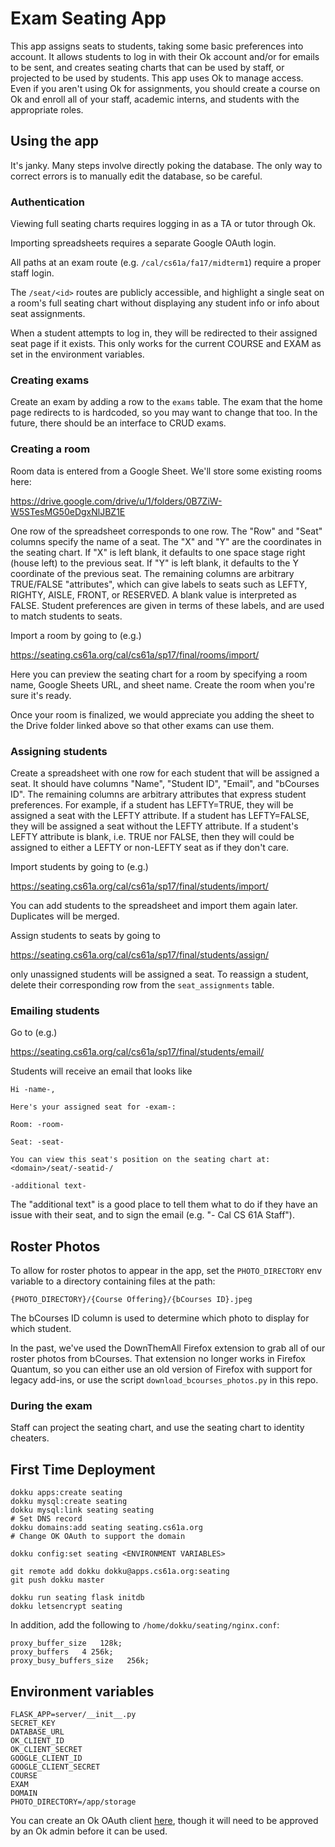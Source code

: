 # Exam Seating App

This app assigns seats to students, taking some basic preferences into account. 
It allows students to log in with their Ok account and/or for emails to be sent,
and creates seating charts that can be used by staff, or projected to be used
by students. 
This app uses Ok to manage access. Even if you aren't using Ok for assignments, 
you should create a course on Ok and enroll all of your staff, academic interns, 
and students with the appropriate roles.

## Using the app

It's janky. Many steps involve directly poking the database. The only way to
correct errors is to manually edit the database, so be careful.

### Authentication

Viewing full seating charts requires logging in as a TA or tutor through Ok.

Importing spreadsheets requires a separate Google OAuth login.

All paths at an exam route (e.g. `/cal/cs61a/fa17/midterm1`) require a proper
staff login.

The `/seat/<id>` routes are publicly accessible, and highlight a single seat on
a room's full seating chart without displaying any student info or info about
seat assignments.

When a student attempts to log in, they will be redirected to their assigned
seat page if it exists. This only works for the current COURSE and EXAM as
set in the environment variables.

### Creating exams

Create an exam by adding a row to the `exams` table. The exam that the home page
redirects to is hardcoded, so you may want to change that too. In the future,
there should be an interface to CRUD exams.

### Creating a room

Room data is entered from a Google Sheet. We'll store some existing rooms here:

https://drive.google.com/drive/u/1/folders/0B7ZiW-W5STesMG50eDgxNlJBZ1E

One row of the spreadsheet corresponds to one row. The "Row" and "Seat" columns
specify the name of a seat. The "X" and "Y" are the coordinates in the seating
chart. If "X" is left blank, it defaults to one space stage right (house left)
to the previous seat. If "Y" is left blank, it defaults to the Y coordinate of
the previous seat. The remaining columns are arbitrary TRUE/FALSE "attributes",
which can give labels to seats such as LEFTY, RIGHTY, AISLE, FRONT, or RESERVED.
A blank value is interpreted as FALSE. Student preferences are given in terms
of these labels, and are used to match students to seats.

Import a room by going to (e.g.)

https://seating.cs61a.org/cal/cs61a/sp17/final/rooms/import/

Here you can preview the seating chart for a room by specifying a room name,
Google Sheets URL, and sheet name. Create the room when you're sure it's ready.

Once your room is finalized, we would appreciate you adding the sheet to the
Drive folder linked above so that other exams can use them.

### Assigning students

Create a spreadsheet with one row for each student that will be assigned a seat.
It should have columns "Name", "Student ID", "Email", and "bCourses ID". The
remaining columns are arbitrary attributes that express student preferences. For
example, if a student has LEFTY=TRUE, they will be assigned a seat with the
LEFTY attribute. If a student has LEFTY=FALSE, they will be assigned a seat
without the LEFTY attribute. If a student's LEFTY attribute is blank, i.e. TRUE
nor FALSE, then they will could be assigned to either a LEFTY or non-LEFTY seat
as if they don't care.

Import students by going to (e.g.)

https://seating.cs61a.org/cal/cs61a/sp17/final/students/import/

You can add students to the spreadsheet and import them again later. Duplicates
will be merged.

Assign students to seats by going to

https://seating.cs61a.org/cal/cs61a/sp17/final/students/assign/

only unassigned students will be assigned a seat. To reassign a student,
delete their corresponding row from the `seat_assignments` table.

### Emailing students

Go to (e.g.)

https://seating.cs61a.org/cal/cs61a/sp17/final/students/email/

Students will receive an email that looks like
```
Hi -name-,

Here's your assigned seat for -exam-:

Room: -room-

Seat: -seat-

You can view this seat's position on the seating chart at:
<domain>/seat/-seatid-/

-additional text-
```

The "additional text" is a good place to tell them what to do if they have an
issue with their seat, and to sign the email (e.g. "- Cal CS 61A Staff").

## Roster Photos

To allow for roster photos to appear in the app, set the `PHOTO_DIRECTORY` env
variable to a directory containing files at the path:

	{PHOTO_DIRECTORY}/{Course Offering}/{bCourses ID}.jpeg

The bCourses ID column is used to determine which photo to display for which
student.

In the past, we've used the DownThemAll Firefox extension to grab all of our
roster photos from bCourses. That extension no longer works in Firefox Quantum,
so you can either use an old version of Firefox with support for legacy add-ins,
or use the script `download_bcourses_photos.py` in this repo.

### During the exam

Staff can project the seating chart, and use the seating chart to identity
cheaters.

## First Time Deployment

	dokku apps:create seating
	dokku mysql:create seating
	dokku mysql:link seating seating
	# Set DNS record
	dokku domains:add seating seating.cs61a.org
	# Change OK OAuth to support the domain

	dokku config:set seating <ENVIRONMENT VARIABLES>

	git remote add dokku dokku@apps.cs61a.org:seating
	git push dokku master

	dokku run seating flask initdb
	dokku letsencrypt seating

In addition, add the following to `/home/dokku/seating/nginx.conf`:
```
proxy_buffer_size   128k;
proxy_buffers   4 256k;
proxy_busy_buffers_size   256k;
```

## Environment variables

```
FLASK_APP=server/__init__.py
SECRET_KEY
DATABASE_URL
OK_CLIENT_ID
OK_CLIENT_SECRET
GOOGLE_CLIENT_ID
GOOGLE_CLIENT_SECRET
COURSE
EXAM
DOMAIN
PHOTO_DIRECTORY=/app/storage
```

You can create an Ok OAuth client [here](https://okpy.org/admin/clients/), though it will need to be approved by an Ok admin before it can be used.
